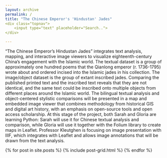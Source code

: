 ```yaml
---
layout: archive
permalink: /
title: "The Chinese Emperor's 'Hindustan' Jades"
<div class="topnav">
	<input type="text" placeholder="Search..">
</div>

---
```

<p>
“The Chinese Emperor’s Hindustan Jades” integrates text analysis, mapping, and interactive
 image viewers to visualize eighteenth-century China’s engagement with the Islamic world. 
 The textual dataset is a group of approximately one hundred poems that the Qianlong emperor
 (r. 1736-1795) wrote about and ordered incised into the Islamic jades in his collection. The
 image/object dataset is the group of extant inscribed jades. Comparing the published printed 
 text and the inscribed text reveals that they are not identical, and the same text could be 
 inscribed onto multiple objects from different places around the Islamic world. The bilingual 
 textual analysis and object-centered stylistic comparisons will be presented in a map and 
 embedded image viewer that combines methodology from historical GIS and digital art history, 
 with an emphasis on open-source tools and open access scholarship. At this stage of the project, 
 both Sarah and Gloria are learning Python: Sarah will use it for Chinese textual analysis and 
 comparison, while Gloria will use it together with the Folium library to create maps in Leaflet. 
 Professor Kleutghen is focusing on image presentation with IIIF, which integrates with Leaflet 
 and allows image annotations that will be drawn from the text analysis.
</p>

<div class="tiles">
{% for post in site.posts %}
	{% include post-grid.html %}
{% endfor %}
</div><!-- /.tiles -->